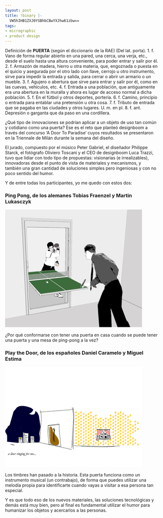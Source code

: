 ```yaml
---
layout: post
title: !binary |-
  VW5hIHB1ZXJ0YSBhbCBwYXJhw61zbw==
tags:
- micrographic
- product design
---
```

<p>Definición de <strong><span class="caps">PUERTA</span></strong> (según el diccionario de la <span class="caps">RAE</span>) (Del lat. porta). 1. f. Vano de forma regular abierto en una pared, una cerca, una verja, etc., desde el suelo hasta una altura conveniente, para poder entrar y salir por él. 2. f. Armazón de madera, hierro u otra materia, que, engoznada o puesta en el quicio y asegurada por el otro lado con llave, cerrojo u otro instrumento, sirve para impedir la entrada y salida, para cerrar o abrir un armario o un mueble. 3. f. Agujero o abertura que sirve para entrar y salir por él, como en las cuevas, vehículos, etc. 4. f. Entrada a una población, que antiguamente era una abertura en la muralla y ahora es lugar de acceso normal a dicha población. 5. f. En el fútbol y otros deportes, portería. 6. f. Camino, principio o entrada para entablar una pretensión u otra cosa. 7. f. Tributo de entrada que se pagaba en las ciudades y otros lugares. U. m. en pl. 8. f. ant. Depresión o garganta que da paso en una cordillera.</p>
<p>¿Qué tipo de innovaciones se podrían aplicar a un objeto de uso tan común y cotidiano como una puerta? Ese es el reto que planteó designboom a través del concurso ‘A Door To Paradise’ cuyos resultados se presentaron en la Triennale de Milán durante la semana del diseño.</p>
<p>El jurado, compuesto por el músico Peter Gabriel, el diseñador Philippe Starck, el fotógrafo Oliviero Toscani y el <span class="caps">CEO</span> de designboom Luca Trazzi, tuvo que lidiar con todo tipo de propuestas: visionarias (e irrealizables), innovadoras desde el punto de vista de materiales y mecanismos, y también una gran cantidad de soluciones simples pero ingeniosas y con no poco sentido del humor.</p>
<p>Y de entre todas los participantes, yo me quedo con estos dos:</p>
<h3>Ping Pong, de los alemanes Tobias Fraenzel y Martin Lukasczyk</h3>
<p><img src="/images/165.jpg"></p>
<p>¿Por qué conformarse con tener una puerta en casa cuando se puede tener una puerta y una mesa de ping-pong a la vez?</p>
<h3>Play the Door, de los españoles Daniel Caramelo y Miguel Estima</h3>
<p><img src="/images/166.gif"></p>
<p>Los timbres han pasado a la historia. Esta puerta funciona como un instrumento musical (un contrabajo), de forma que puedes utilizar una melodía propia para identificarte cuando vayas a visitar a esa persona tan especial.</p>
<p>Y es que todo eso de los nuevos materiales, las soluciones tecnológicas y demás está muy bien, pero al final es fundamental utilizar el humor para humanizar los objetos y acercarlos a las personas.</p>